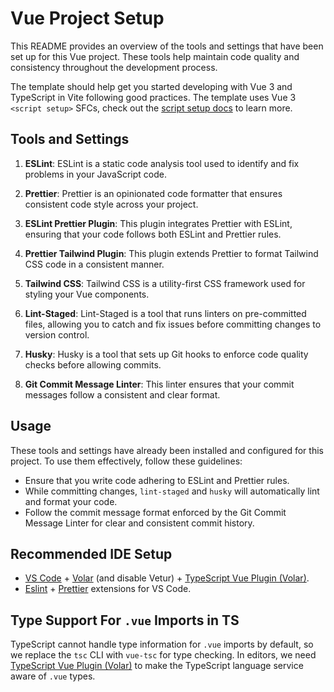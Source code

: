 # Vue Project Setup

This README provides an overview of the tools and settings that have been set up for this Vue project. These tools help maintain code quality and consistency throughout the development process.

The template should help get you started developing with Vue 3 and TypeScript in Vite following good practices. The template uses Vue 3 `<script setup>` SFCs, check out the [script setup docs](https://v3.vuejs.org/api/sfc-script-setup.html#sfc-script-setup) to learn more.

## Tools and Settings

1. **ESLint**: ESLint is a static code analysis tool used to identify and fix problems in your JavaScript code.

2. **Prettier**: Prettier is an opinionated code formatter that ensures consistent code style across your project.

3. **ESLint Prettier Plugin**: This plugin integrates Prettier with ESLint, ensuring that your code follows both ESLint and Prettier rules.

4. **Prettier Tailwind Plugin**: This plugin extends Prettier to format Tailwind CSS code in a consistent manner.

5. **Tailwind CSS**: Tailwind CSS is a utility-first CSS framework used for styling your Vue components.

6. **Lint-Staged**: Lint-Staged is a tool that runs linters on pre-committed files, allowing you to catch and fix issues before committing changes to version control.

7. **Husky**: Husky is a tool that sets up Git hooks to enforce code quality checks before allowing commits.

8. **Git Commit Message Linter**: This linter ensures that your commit messages follow a consistent and clear format.

## Usage

These tools and settings have already been installed and configured for this project. To use them effectively, follow these guidelines:

- Ensure that you write code adhering to ESLint and Prettier rules.
- While committing changes, `lint-staged` and `husky` will automatically lint and format your code.
- Follow the commit message format enforced by the Git Commit Message Linter for clear and consistent commit history.

## Recommended IDE Setup

- [VS Code](https://code.visualstudio.com/) + [Volar](https://marketplace.visualstudio.com/items?itemName=Vue.volar) (and disable Vetur) + [TypeScript Vue Plugin (Volar)](https://marketplace.visualstudio.com/items?itemName=Vue.vscode-typescript-vue-plugin).
- [Eslint](https://marketplace.visualstudio.com/items?itemName=dbaeumer.vscode-eslint) + [Prettier](https://marketplace.visualstudio.com/items?itemName=esbenp.prettier-vscode) extensions for VS Code.

## Type Support For `.vue` Imports in TS

TypeScript cannot handle type information for `.vue` imports by default, so we replace the `tsc` CLI with `vue-tsc` for type checking. In editors, we need [TypeScript Vue Plugin (Volar)](https://marketplace.visualstudio.com/items?itemName=Vue.vscode-typescript-vue-plugin) to make the TypeScript language service aware of `.vue` types.
